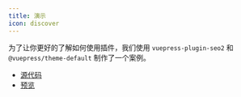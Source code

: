 ```yaml
---
title: 演示
icon: discover
---
```


为了让你更好的了解如何使用插件，我们使用 `vuepress-plugin-seo2` 和 `@vuepress/theme-default` 制作了一个案例。

- [源代码](https://github.com/vuepress-theme-hope/vuepress-theme-hope/tree/main/demo/seo2/)
- [预览](https://plugin-seo2-demo.vuejs.press)
